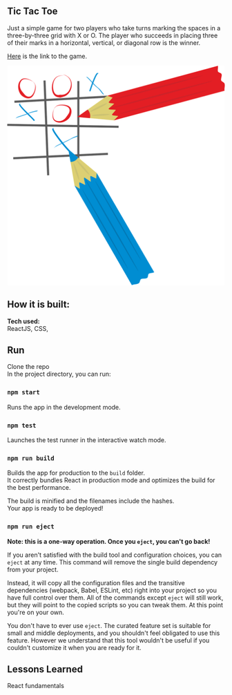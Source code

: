 ## Tic Tac Toe

Just a simple game for two players who take turns marking the spaces in a three-by-three grid with X or O. The player who succeeds in placing three of their marks in a horizontal, vertical, or diagonal row is the winner.

[Here](https://product-expiry-tracker.cyclic.app/) is the link to the game.

![Tic-Tac-Toe](https://github.com/rowah/tic-tac-toe-react/blob/main/public/tic-tac-toe.png)

## How it is built:

**Tech used:** \
ReactJS, CSS,

## Run

Clone the repo\
In the project directory, you can run:

### `npm start`

Runs the app in the development mode.

### `npm test`

Launches the test runner in the interactive watch mode.

### `npm run build`

Builds the app for production to the `build` folder.\
It correctly bundles React in production mode and optimizes the build for the best performance.

The build is minified and the filenames include the hashes.\
Your app is ready to be deployed!

### `npm run eject`

**Note: this is a one-way operation. Once you `eject`, you can't go back!**

If you aren't satisfied with the build tool and configuration choices, you can `eject` at any time. This command will remove the single build dependency from your project.

Instead, it will copy all the configuration files and the transitive dependencies (webpack, Babel, ESLint, etc) right into your project so you have full control over them. All of the commands except `eject` will still work, but they will point to the copied scripts so you can tweak them. At this point you're on your own.

You don't have to ever use `eject`. The curated feature set is suitable for small and middle deployments, and you shouldn't feel obligated to use this feature. However we understand that this tool wouldn't be useful if you couldn't customize it when you are ready for it.

## Lessons Learned

React fundamentals
